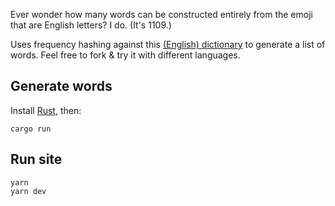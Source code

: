 Ever wonder how many words can be constructed entirely from the emoji that are English letters? I do. (It's 1109.)

Uses frequency hashing against this [(English) dictionary](https://github.com/dwyl/english-words) to generate a list of words. Feel free to fork & try it with different languages.

## Generate words

Install [Rust](https://www.rust-lang.org/tools/install), then:

    cargo run

## Run site

    yarn
    yarn dev